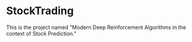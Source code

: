 # StockTrading
This is the project named "Modern Deep Reinforcement Algorithms in the context of Stock Prediction."

